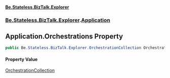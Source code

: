#### [Be.Stateless.BizTalk.Explorer](README.md 'README')
### [Be.Stateless.BizTalk.Explorer](Be.Stateless.BizTalk.Explorer.md 'Be.Stateless.BizTalk.Explorer').[Application](Application.md 'Be.Stateless.BizTalk.Explorer.Application')

## Application.Orchestrations Property

```csharp
public Be.Stateless.BizTalk.Explorer.OrchestrationCollection Orchestrations { get; }
```

#### Property Value
[OrchestrationCollection](OrchestrationCollection.md 'Be.Stateless.BizTalk.Explorer.OrchestrationCollection')